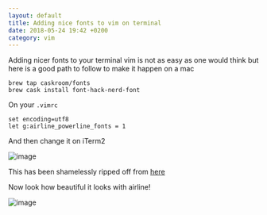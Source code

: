 ```yaml
---
layout: default
title: Adding nice fonts to vim on terminal
date: 2018-05-24 19:42 +0200
category: vim
---
```


Adding nicer fonts to your terminal vim is not as easy as one would think but here is a good path to follow to make it happen on a mac

```
brew tap caskroom/fonts
brew cask install font-hack-nerd-font
```

On your `.vimrc`
```
set encoding=utf8
let g:airline_powerline_fonts = 1
```

And then change it on iTerm2

![image](https://user-images.githubusercontent.com/778410/40502518-824d37ec-5f8b-11e8-8934-00a272501982.png)

This has been shamelessly ripped off from [here](https://github.com/ryanoasis/vim-devicons/issues/198)

Now look how beautiful it looks with airline!

![image](https://user-images.githubusercontent.com/778410/40502818-72f8fbb8-5f8c-11e8-9c7d-74431a9e389d.png)
